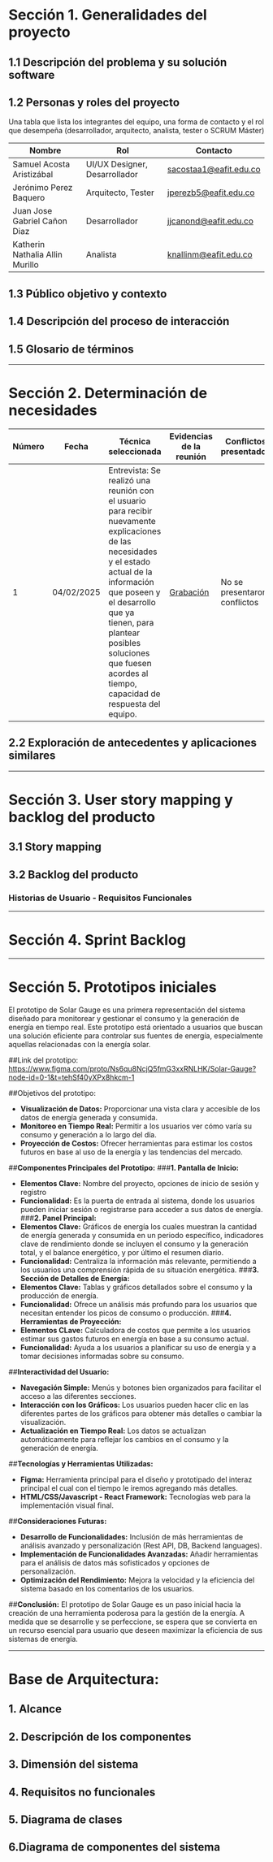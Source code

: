 # Sección 1. Generalidades del proyecto
## 1.1 Descripción del problema y su solución software



## 1.2 Personas y roles del proyecto

Una tabla que lista los integrantes del equipo, una forma de contacto
y el rol que desempeña (desarrollador, arquitecto, analista, tester o
SCRUM Máster)


| Nombre | Rol  | Contacto |
|--|--|--|
| Samuel Acosta Aristizábal | UI/UX Designer, Desarrollador | sacostaa1@eafit.edu.co |
| Jerónimo Perez Baquero | Arquitecto, Tester | jperezb5@eafit.edu.co |
| Juan Jose Gabriel Cañon Diaz | Desarrollador | jjcanond@eafit.edu.co |
| Katherin Nathalia Allin Murillo | Analista | knallinm@eafit.edu.co |



## 1.3 Público objetivo y contexto



## 1.4 Descripción del proceso de interacción


## 1.5 Glosario de términos 


<hr>

# Sección 2. Determinación de necesidades

|Número| Fecha | Técnica seleccionada | Evidencias de la reunión | Conflictos presentados | Tema tratado | Participantes|
|--|--|--|--|--|--| -- |
| 1 | 04/02/2025 | Entrevista: Se realizó una reunión con el usuario para recibir nuevamente explicaciones de las necesidades y el estado actual de la información que poseen y el desarrollo que ya tienen, para plantear posibles soluciones que fuesen acordes al tiempo, capacidad de respuesta del equipo. | <a href="https://eafit-my.sharepoint.com/personal/fmendozag_eafit_edu_co/_layouts/15/stream.aspx?id=%2Fpersonal%2Ffmendozag%5Feafit%5Fedu%5Fco%2FDocuments%2FGrabaciones%2FReuni%C3%B3n%20inicial%20%2D%20PI2%2D20250204%5F141217%2DMeeting%20Recording%2Emp4&referrer=StreamWebApp%2EWeb&referrerScenario=AddressBarCopied%2Eview%2E7bbedae5%2D5024%2D4f48%2D9e4e%2De91e901b0eb3 "> Grabación</a> | No se presentaron conflictos | Alcance del proyecto, necesidades del cliente. Estado de la aplicación, fuente de datos y nuevo desarrollo. Solicitud de acceso al repositorio de Azure. | - Equipo de trabajo <br> - Felipe Mendoza |



## 2.2 Exploración de antecedentes y aplicaciones similares


<hr>

# Sección 3. User story mapping y backlog del producto

## 3.1 Story mapping



## 3.2 Backlog del producto


### **Historias de Usuario - Requisitos Funcionales**




<hr>

# Sección 4. Sprint Backlog

<hr>

# Sección 5. Prototipos iniciales
El prototipo de Solar Gauge es una primera representación del sistema diseñado para monitorear y gestionar el consumo y la generación de energía en tiempo real. Este prototipo está orientado a usuarios que buscan una solución eficiente para controlar sus fuentes de energía, especialmente aquellas relacionadas con la energía solar.

##Link del prototipo:
 https://www.figma.com/proto/Ns6qu8NcjQ5fmG3xxRNLHK/Solar-Gauge?node-id=0-1&t=tehSf40yXPx8hkcm-1

##Objetivos del prototipo:
- **Visualización de Datos:** Proporcionar una vista clara y accesible de los datos de energía generada y consumida.
- **Monitoreo en Tiempo Real:** Permitir a los usuarios ver cómo varía su consumo y generación a lo largo del día.
- **Proyección de Costos:** Ofrecer herramientas para estimar los costos futuros en base al uso de la energía y las tendencias del mercado.

##**Componentes Principales del Prototipo:**
###**1. Pantalla de Inicio:**
- **Elementos Clave:** Nombre del proyecto, opciones de inicio de sesión y registro
- **Funcionalidad:** Es la puerta de entrada al sistema, donde los usuarios pueden iniciar sesión o registrarse para acceder a sus datos de energía.
###**2. Panel Principal:**
- **Elementos Clave:** Gráficos de energía los cuales muestran la cantidad de energía generada y consumida en un periodo específico, indicadores clave de rendimiento donde se incluyen el consumo y la generación total, y el balance energético, y por último el resumen diario.
- **Funcionalidad:** Centraliza la información más relevante, permitiendo a los usuarios una comprensión rápida de su situación energética.
###**3. Sección de Detalles de Energía:**
- **Elementos Clave:** Tablas y gráficos detallados sobre el consumo y la producción de energía.
- **Funcionalidad:** Ofrece un análisis más profundo para los usuarios que necesitan entender los picos de consumo o producción.
###**4. Herramientas de Proyección:**
- **Elementos CLave:** Calculadora de costos que permite a los usuarios estimar sus gastos futuros en energía en base a su consumo actual.
- **Funcionalidad:** Ayuda a los usuarios a planificar su uso de energía y a tomar decisiones informadas sobre su consumo.

##**Interactividad del Usuario:**
- **Navegación Simple:** Menús y botones bien organizados para facilitar el acceso a las diferentes secciones.
- **Interacción con los Gráficos:** Los usuarios pueden hacer clic en las diferentes partes de los gráficos para obtener más detalles o cambiar la visualización.
- **Actualización en Tiempo Real:** Los datos se actualizan automáticamente para reflejar los cambios en el consumo y la generación de energía.

##**Tecnologías y Herramientas Utilizadas:**
- **Figma:** Herramienta principal para el diseño y prototipado del interaz principal el cual con el tiempo le iremos agregando más detalles.
- **HTML/CSS/Javascript - React Framework:** Tecnologías web para la implementación visual final.

##**Consideraciones Futuras:**
- **Desarrollo de Funcionalidades:** Inclusión de más herramientas de análisis avanzado y personalización (Rest API, DB, Backend languages).
- **Implementación de Funcionalidades Avanzadas:** Añadir herramientas para el análisis de datos más sofisticados y opciones de personalización.
- **Optimización del Rendimiento:** Mejora la velocidad y la eficiencia del sistema basado en los comentarios de los usuarios.

##**Conclusión:**
El prototipo de Solar Gauge es un paso inicial hacia la creación de una herramienta poderosa para la gestión de la energía. A medida que se desarrolle y se perfeccione, se espera que se convierta en un recurso esencial para usuario que deseen maximizar la eficiencia de sus sistemas de energía.

<hr>

# Base de Arquitectura:
## 1. Alcance 


## 2. Descripción de los componentes

## 3. Dimensión del sistema


## 4. Requisitos no funcionales


## 5. Diagrama de clases

## 6.Diagrama de componentes del sistema



